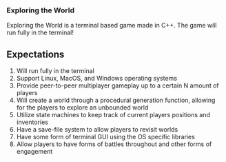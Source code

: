 ### Exploring the World

Exploring the World is a terminal based game made in C++. The game will run fully in the terminal! 

## Expectations

1. Will run fully in the terminal
2. Support Linux, MacOS, and Windows operating systems
3. Provide peer-to-peer multiplayer gameplay up to a certain N amount of players
4. Will create a world through a procedural generation function, allowing for the players to explore an unbounded world
5. Utilize state machines to keep track of current players positions and inventories
6. Have a save-file system to allow players to revisit worlds
7. Have some form of terminal GUI using the OS specific libraries
8. Allow players to have forms of battles throughout and other forms of engagement
